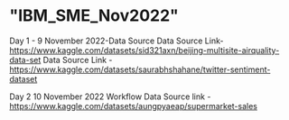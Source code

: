 # "IBM_SME_Nov2022"
Day 1 - 9 November 2022-Data Source
Data Source Link- https://www.kaggle.com/datasets/sid321axn/beijing-multisite-airquality-data-set
Data Source Link -https://www.kaggle.com/datasets/saurabhshahane/twitter-sentiment-dataset

Day 2 10 November 2022 
  Workflow
  Data Source link - https://www.kaggle.com/datasets/aungpyaeap/supermarket-sales
